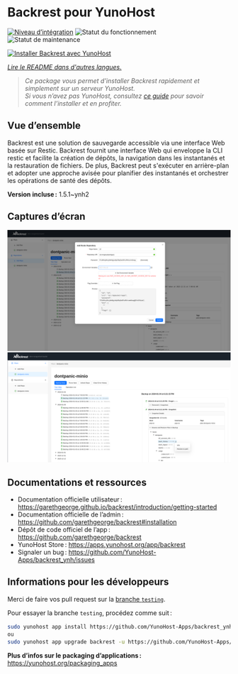 <!--
Nota bene : ce README est automatiquement généré par <https://github.com/YunoHost/apps/tree/master/tools/readme_generator>
Il NE doit PAS être modifié à la main.
-->

# Backrest pour YunoHost

[![Niveau d’intégration](https://dash.yunohost.org/integration/backrest.svg)](https://ci-apps.yunohost.org/ci/apps/backrest/) ![Statut du fonctionnement](https://ci-apps.yunohost.org/ci/badges/backrest.status.svg) ![Statut de maintenance](https://ci-apps.yunohost.org/ci/badges/backrest.maintain.svg)

[![Installer Backrest avec YunoHost](https://install-app.yunohost.org/install-with-yunohost.svg)](https://install-app.yunohost.org/?app=backrest)

*[Lire le README dans d'autres langues.](./ALL_README.md)*

> *Ce package vous permet d’installer Backrest rapidement et simplement sur un serveur YunoHost.*  
> *Si vous n’avez pas YunoHost, consultez [ce guide](https://yunohost.org/install) pour savoir comment l’installer et en profiter.*

## Vue d’ensemble

Backrest est une solution de sauvegarde accessible via une interface Web basée sur Restic. Backrest fournit une interface Web qui enveloppe la CLI restic et facilite la création de dépôts, la navigation dans les instantanés et la restauration de fichiers. De plus, Backrest peut s'exécuter en arrière-plan et adopter une approche avisée pour planifier des instantanés et orchestrer les opérations de santé des dépôts.


**Version incluse :** 1.5.1~ynh2

## Captures d’écran

![Capture d’écran de Backrest](./doc/screenshots/68747470733a2f2f663030302e6261636b626c617a6562322e636f6d2f66696c652f6773686172652f73637265656e73686f74732f323032342f53637265656e73686f742b66726f6d2b323032342d30312d30342b31382d31392d35302e706e67.png)
![Capture d’écran de Backrest](./doc/screenshots/68747470733a2f2f663030302e6261636b626c617a6562322e636f6d2f66696c652f6773686172652f73637265656e73686f74732f323032342f53637265656e73686f742b66726f6d2b323032342d30312d30342b31382d33302d31342e706e67.png)

## Documentations et ressources

- Documentation officielle utilisateur : <https://garethgeorge.github.io/backrest/introduction/getting-started>
- Documentation officielle de l’admin : <https://github.com/garethgeorge/backrest#installation>
- Dépôt de code officiel de l’app : <https://github.com/garethgeorge/backrest>
- YunoHost Store : <https://apps.yunohost.org/app/backrest>
- Signaler un bug : <https://github.com/YunoHost-Apps/backrest_ynh/issues>

## Informations pour les développeurs

Merci de faire vos pull request sur la [branche `testing`](https://github.com/YunoHost-Apps/backrest_ynh/tree/testing).

Pour essayer la branche `testing`, procédez comme suit :

```bash
sudo yunohost app install https://github.com/YunoHost-Apps/backrest_ynh/tree/testing --debug
ou
sudo yunohost app upgrade backrest -u https://github.com/YunoHost-Apps/backrest_ynh/tree/testing --debug
```

**Plus d’infos sur le packaging d’applications :** <https://yunohost.org/packaging_apps>
